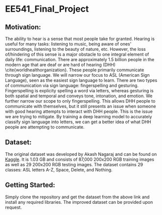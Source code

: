# EE541_Final_Project

## Motivation:
The ability to hear is a sense that most people take for granted. Hearing is useful for many tasks: listening to music, being aware of ones' surroundings, listening to the beauty of nature, etc. However, the loss of/hindering of this sense is a major obstacle to one integral element of daily life: communication. There are approximately 1.5 billion people in the modern age that are deaf or are hard of hearing (DHH) \cite{worldhealthorganization}. These people primarily communicate through sign language. We will narrow our focus to ASL (American Sign Language), seen as the easiest sign language to learn. There are two types of communication via sign language: fingerspelling and gesturing. Fingerspelling is explicity spelling a word via letters, whereas gesturing is both spatial and temporal and conveys tone, intonation, and emotion. We further narrow our scope to only fingerspelling. This allows DHH people to communicate with themselves, but it still presents an issue when someone with good hearing attempts to interact with DHH people. This is the issue we are trying to mitigate. By training a deep learning model to accurately classify sign language into letters, we can get a better idea of what DHH people are attempting to communicate.  

## Dataset:
The original dataset was developed by Akash Nagaraj and can be found on [Kaggle](https://www.kaggle.com/datasets/grassknoted/asl-alphabet). It is 1.03 GB and consists of 87,000 200x200 RGB training images as well as 29 200x200 RGB testing images. The dataset contains 29 classes: ASL letters A-Z, Space, Delete, and Nothing.

## Getting Started:
Simply clone the repository and get the dataset from the above link and install any required libraries. The improved dataset can be provided upon request.
